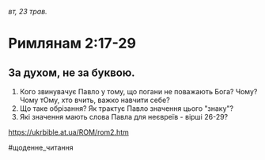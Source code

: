 
_вт, 23 трав._

# Римлянам 2:17-29

## За духом, не за буквою.
1. Кого звинувачує Павло у тому, що погани не поважають Бога? Чому? Чому тОму, хто вчить, важко навчити себе?
2. Що таке обрізання? Як трактує Павло значення цього "знаку"?
3. Які значення мають слова Павла для неєвреїв - вірші 26-29?

https://ukrbible.at.ua/ROM/rom2.htm 

#щоденне_читання
